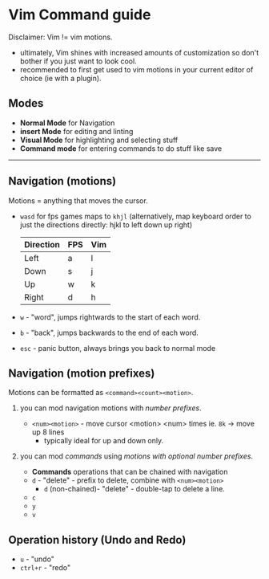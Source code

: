 # Vim Command guide

Disclaimer: Vim !=  vim motions.

- ultimately, Vim shines with increased amounts of customization so don't bother if you just want to look cool.
- recommended to first get used to vim motions in your current editor of choice (ie with a plugin).

## Modes

- **Normal Mode** for Navigation
- **insert Mode** for editing and linting
- **Visual Mode** for highlighting and selecting stuff
- **Command mode** for entering commands to do stuff like save

----

## Navigation (motions)

Motions = anything that moves the cursor.

- `wasd` for fps games maps to `khjl` (alternatively, map keyboard order to just the directions directly: hjkl to left down up right)

    | Direction| FPS | Vim |
    |---|---|---|
    | Left | a | l |
    | Down | s | j |
    | Up | w | k |
    | Right | d | h |

- `w` - "word",  jumps rightwards to the start of each word.
- `b` - "back",  jumps backwards to the end of each word.
- `esc` - panic button, always brings you back to normal mode

## Navigation (motion prefixes)

Motions can be formatted as `<command><count><motion>`.

1. you can mod navigation motions with *number prefixes*.
    - `<num><motion>` - move cursor \<motion\> \<num\> times ie. `8k` &#8594; move up 8 lines
        - typically ideal for up and down only.

2. you can mod *commands* using *motions with optional number prefixes*.
    - **Commands** operations that can be chained with navigation
    - `d` - "delete" - prefix to delete, combine with `<num><motion>`
        - `d` (non-chained)- "delete" - double-tap to delete a line.
    - `c`
    - `y`
    - `v`

## Operation history (Undo and Redo)

- `u` - "undo"
- `ctrl+r` - "redo"
